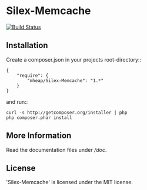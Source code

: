 Silex-Memcache
================

[![Build Status](https://secure.travis-ci.org/mheap/Silex-Memcache.png?branch=master)](http://travis-ci.org/mheap/Silex-Memcache)

Installation
------------

Create a composer.json in your projects root-directory::

    {
        "require": {
            "mheap/Silex-Memcache": "1.*"
        }
    }

and run::

    curl -s http://getcomposer.org/installer | php
    php composer.phar install


More Information
----------------

Read the documentation files under */doc*.

License
-------

'Silex-Memcache' is licensed under the MIT license.
